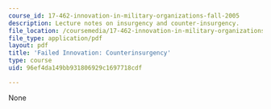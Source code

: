 ```yaml
---
course_id: 17-462-innovation-in-military-organizations-fall-2005
description: Lecture notes on insurgency and counter-insurgency.
file_location: /coursemedia/17-462-innovation-in-military-organizations-fall-2005/96ef4da149bb931806929c1697718cdf_lec8.pdf
file_type: application/pdf
layout: pdf
title: 'Failed Innovation: Counterinsurgency'
type: course
uid: 96ef4da149bb931806929c1697718cdf

---
```

None